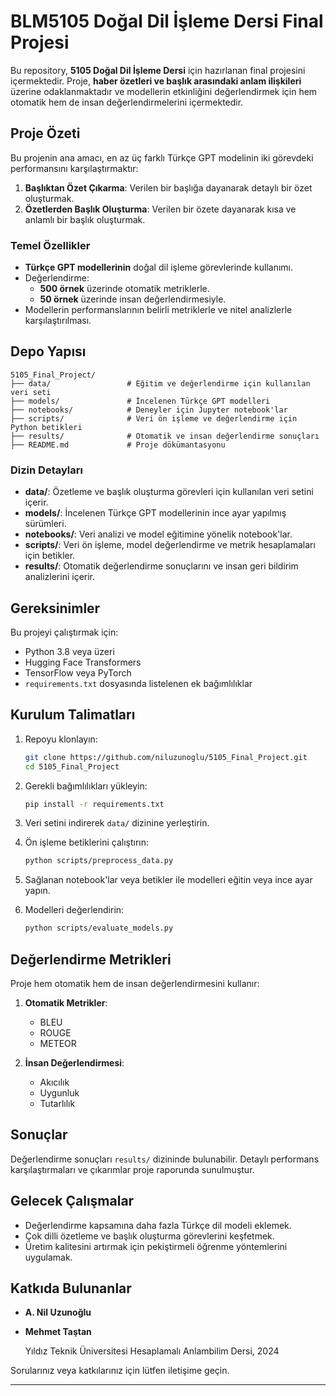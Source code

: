 # BLM5105 Doğal Dil İşleme Dersi Final Projesi

Bu repository, **5105 Doğal Dil İşleme Dersi** için hazırlanan final projesini içermektedir. Proje, **haber özetleri ve başlık arasındaki anlam ilişkileri** üzerine odaklanmaktadır ve modellerin etkinliğini değerlendirmek için hem otomatik hem de insan değerlendirmelerini içermektedir.

## Proje Özeti
Bu projenin ana amacı, en az üç farklı Türkçe GPT modelinin iki görevdeki performansını karşılaştırmaktır:

1. **Başlıktan Özet Çıkarma**: Verilen bir başlığa dayanarak detaylı bir özet oluşturmak.
2. **Özetlerden Başlık Oluşturma**: Verilen bir özete dayanarak kısa ve anlamlı bir başlık oluşturmak.

### Temel Özellikler
- **Türkçe GPT modellerinin** doğal dil işleme görevlerinde kullanımı.
- Değerlendirme:
  - **500 örnek** üzerinde otomatik metriklerle.
  - **50 örnek** üzerinde insan değerlendirmesiyle.
- Modellerin performanslarının belirli metriklerle ve nitel analizlerle karşılaştırılması.

## Depo Yapısı

```
5105_Final_Project/
├── data/                 # Eğitim ve değerlendirme için kullanılan veri seti
├── models/               # İncelenen Türkçe GPT modelleri
├── notebooks/            # Deneyler için Jupyter notebook'lar
├── scripts/              # Veri ön işleme ve değerlendirme için Python betikleri
├── results/              # Otomatik ve insan değerlendirme sonuçları
├── README.md             # Proje dökümantasyonu
```

### Dizin Detayları
- **data/**: Özetleme ve başlık oluşturma görevleri için kullanılan veri setini içerir.
- **models/**: İncelenen Türkçe GPT modellerinin ince ayar yapılmış sürümleri.
- **notebooks/**: Veri analizi ve model eğitimine yönelik notebook'lar.
- **scripts/**: Veri ön işleme, model değerlendirme ve metrik hesaplamaları için betikler.
- **results/**: Otomatik değerlendirme sonuçlarını ve insan geri bildirim analizlerini içerir.

## Gereksinimler

Bu projeyi çalıştırmak için:

- Python 3.8 veya üzeri
- Hugging Face Transformers
- TensorFlow veya PyTorch
- `requirements.txt` dosyasında listelenen ek bağımlılıklar

## Kurulum Talimatları

1. Repoyu klonlayın:
   ```bash
   git clone https://github.com/niluzunoglu/5105_Final_Project.git
   cd 5105_Final_Project
   ```

2. Gerekli bağımlılıkları yükleyin:
   ```bash
   pip install -r requirements.txt
   ```

3. Veri setini indirerek `data/` dizinine yerleştirin.

4. Ön işleme betiklerini çalıştırın:
   ```bash
   python scripts/preprocess_data.py
   ```

5. Sağlanan notebook'lar veya betikler ile modelleri eğitin veya ince ayar yapın.

6. Modelleri değerlendirin:
   ```bash
   python scripts/evaluate_models.py
   ```

## Değerlendirme Metrikleri

Proje hem otomatik hem de insan değerlendirmesini kullanır:

1. **Otomatik Metrikler**:
   - BLEU
   - ROUGE
   - METEOR

2. **İnsan Değerlendirmesi**:
   - Akıcılık
   - Uygunluk
   - Tutarlılık

## Sonuçlar
Değerlendirme sonuçları `results/` dizininde bulunabilir. Detaylı performans karşılaştırmaları ve çıkarımlar proje raporunda sunulmuştur.

## Gelecek Çalışmalar
- Değerlendirme kapsamına daha fazla Türkçe dil modeli eklemek.
- Çok dilli özetleme ve başlık oluşturma görevlerini keşfetmek.
- Üretim kalitesini artırmak için pekiştirmeli öğrenme yöntemlerini uygulamak.

## Katkıda Bulunanlar
- **A. Nil Uzunoğlu**
- **Mehmet Taştan**  

  Yıldız Teknik Üniversitesi
  Hesaplamalı Anlambilim Dersi, 2024

Sorularınız veya katkılarınız için lütfen iletişime geçin.

---
